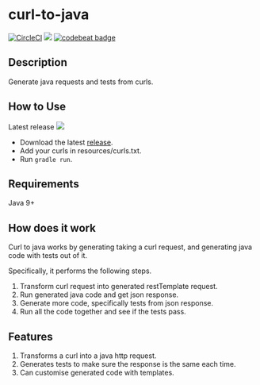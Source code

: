 # curl-to-java
[![CircleCI](https://circleci.com/gh/earv1/curl-to-java.svg?style=svg)](https://circleci.com/gh/earv1/curl-to-java)&nbsp;<a href="https://codeclimate.com/github/just1689/curl-to-java/maintainability"><img src="https://api.codeclimate.com/v1/badges/0189ac942dad13f3d7e8/maintainability" /></a>&nbsp;<a href="https://codebeat.co/projects/github-com-just1689-curl-to-java-master"><img alt="codebeat badge" src="https://codebeat.co/badges/b2f364cf-38f1-4fcd-bef0-6c403efc07dc" /></a>
<br />

## Description
Generate java requests and tests from curls.

## How to Use
Latest release <img src="https://img.shields.io/github/v/release/earv1/curl-to-java.svg">

- Download the latest <a href="https://github.com/earv1/curl-to-java/releases">release</a>.
- Add your curls in resources/curls.txt.
- Run `gradle run`.

## Requirements
Java 9+

## How does it work
Curl to java works by generating taking a curl request, and generating java code with tests out of it.

Specifically, it performs the following steps.
1. Transform curl request into generated restTemplate request.
2. Run generated java code and get json response.
3. Generate more code, specifically tests from json response.
4. Run all the code together and see if the tests pass.

## Features
1. Transforms a curl into a java http request.
2. Generates tests to make sure the response is the same each time.
3. Can customise generated code with templates.
